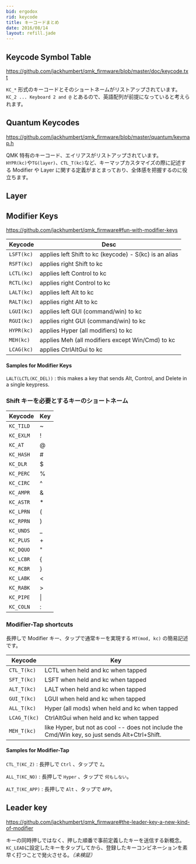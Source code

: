 ```yaml
---
bid: ergodox
rid: keycode
title: キーコードまとめ
date: 2016/08/14
layout: refill.jade
---
```


## Keycode Symbol Table
https://github.com/jackhumbert/qmk_firmware/blob/master/doc/keycode.txt

`KC_*` 形式のキーコードとそのショートネームがリストアップされています。  
`KC_2 ... Keyboard 2 and @` とあるので、英語配列が前提になっていると考えられます。


## Quantum Keycodes
https://github.com/jackhumbert/qmk_firmware/blob/master/quantum/keymap.h

QMK 特有のキーコード、エイリアスがリストアップされています。  
`HYPR(kc)`や`TG(layer)`、`CTL_T(kc)`など、キーマップカスタマイズの際に記述する
Modifier や Layer に関する定義がまとまっており、全体感を把握するのに役立ちます。


## Layer


## Modifier Keys
https://github.com/jackhumbert/qmk_firmware#fun-with-modifier-keys

| Keycode    | Desc          |
|------------|---------------|
| `LSFT(kc)` | applies left Shift to kc (keycode) - S(kc) is an alias |
| `RSFT(kc)` | applies right Shift to kc |
| `LCTL(kc)` | applies left Control to kc |
| `RCTL(kc)` | applies right Control to kc |
| `LALT(kc)` | applies left Alt to kc |
| `RALT(kc)` | applies right Alt to kc |
| `LGUI(kc)` | applies left GUI (command/win) to kc |
| `RGUI(kc)` | applies right GUI (command/win) to kc |
| `HYPR(kc)` | applies Hyper (all modifiers) to kc |
| `MEH(kc)`  | applies Meh (all modifiers except Win/Cmd) to kc |
| `LCAG(kc)` | applies CtrlAltGui to kc |

#### Samples for Modifier Keys

`LALT(LCTL(KC_DEL))`
: this makes a key that sends Alt, Control, and Delete in a single keypress.

### Shift キーを必要とするキーのショートネーム

| Keycode    | Key |
|------------|-----|
| `KC_TILD`  | ~ |
| `KC_EXLM`  | ! |
| `KC_AT`    | @ |
| `KC_HASH`  | # |
| `KC_DLR`   | $ |
| `KC_PERC`  | % |
| `KC_CIRC`  | ^ |
| `KC_AMPR`  | & |
| `KC_ASTR`  | * |
| `KC_LPRN`  | ( |
| `KC_RPRN`  | ) |
| `KC_UNDS`  | _ |
| `KC_PLUS`  | + |
| `KC_DQUO`  | " |
| `KC_LCBR`  | { |
| `KC_RCBR`  | } |
| `KC_LABK`  | < |
| `KC_RABK`  | > |
| `KC_PIPE`  | &#124; |
| `KC_COLN`  | : |

### Modifier-Tap shortcuts

長押しで Modifier キー、タップで通常キーを実現する `MT(mod, kc)` の簡易記述です。

| Keycode      | Key |
|--------------|-----|
| `CTL_T(kc)`  | LCTL when held and kc when tapped |
| `SFT_T(kc)`  | LSFT when held and kc when tapped |
| `ALT_T(kc)`  | LALT when held and kc when tapped |
| `GUI_T(kc)`  | LGUI when held and kc when tapped |
| `ALL_T(kc)`  | Hyper (all mods) when held and kc when tapped |
| `LCAG_T(kc)` | CtrlAltGui when held and kc when tapped |
| `MEH_T(kc)`  | like Hyper, but not as cool -- does not include the Cmd/Win key, so just sends Alt+Ctrl+Shift. |

#### Samples for Modifier-Tap

`CTL_T(KC_Z)`
: 長押しで `Ctrl` 、タップで `Z`。

`ALL_T(KC_NO)`
: 長押しで `Hyper` 、タップで `何もしない`。

`ALT_T(KC_APP)`
: 長押しで `Alt` 、タップで `APP`。


## Leader key
https://github.com/jackhumbert/qmk_firmware#the-leader-key-a-new-kind-of-modifier

キーの同時押しではなく、押した順番で事前定義したキーを送信する新概念。
`KC_LEAD`に設定したキーをタップしてから、登録したキーコンビネーションを素早く打つことで発火させる。_（未検証）_
